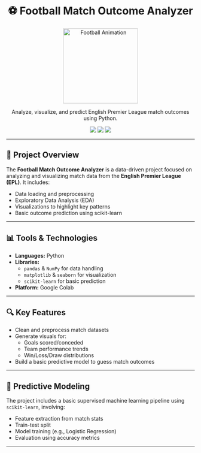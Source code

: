 <h1 align="center">⚽ Football Match Outcome Analyzer</h1>

<p align="center">
  <img src="https://media1.giphy.com/media/v1.Y2lkPTZjMDliOTUyeWhpbmphN3R2dWhha25nbXFraTIyM3NlcTU5MzZrdWtzd2pscDFpdCZlcD12MV9naWZzX3NlYXJjaCZjdD1n/8cyro9Vo2FNhZ5mucq/giphy-downsized.gif" width="200" alt="Football Animation">
</p>

<p align="center">
  Analyze, visualize, and predict English Premier League match outcomes using Python.
</p>

<p align="center">
  <img src="https://img.shields.io/badge/EDA-Matplotlib%20%7C%20Seaborn-blue?style=flat-square" />
  <img src="https://img.shields.io/badge/Predictive_Model-Scikit--learn-green?style=flat-square" />
  <img src="https://img.shields.io/badge/Data-Pandas%20%7C%20NumPy-orange?style=flat-square" />
</p>

---

## 📌 Project Overview

The **Football Match Outcome Analyzer** is a data-driven project focused on analyzing and visualizing match data from the **English Premier League (EPL)**. It includes:

- Data loading and preprocessing
- Exploratory Data Analysis (EDA)
- Visualizations to highlight key patterns
- Basic outcome prediction using scikit-learn

---

## 📊 Tools & Technologies

- **Languages:** Python
- **Libraries:**  
  - `pandas` & `NumPy` for data handling  
  - `matplotlib` & `seaborn` for visualization  
  - `scikit-learn` for basic prediction  
- **Platform:** Google Colab

---

## 🔍 Key Features

- Clean and preprocess match datasets
- Generate visuals for:
  - Goals scored/conceded
  - Team performance trends
  - Win/Loss/Draw distributions
- Build a basic predictive model to guess match outcomes

---

## 🧠 Predictive Modeling

The project includes a basic supervised machine learning pipeline using `scikit-learn`, involving:

- Feature extraction from match stats
- Train-test split
- Model training (e.g., Logistic Regression)
- Evaluation using accuracy metrics

---
